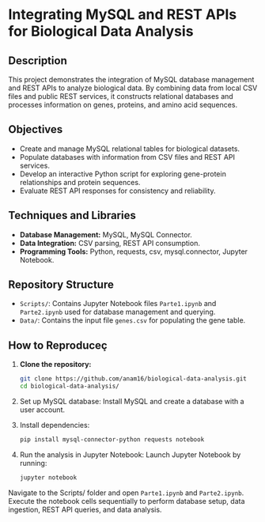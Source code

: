 # Integrating MySQL and REST APIs for Biological Data Analysis

## Description
This project demonstrates the integration of MySQL database management and REST APIs to analyze biological data. By combining data from local CSV files and public REST services, it constructs relational databases and processes information on genes, proteins, and amino acid sequences.

## Objectives

- Create and manage MySQL relational tables for biological datasets.
- Populate databases with information from CSV files and REST API services.
- Develop an interactive Python script for exploring gene-protein relationships and protein sequences.
- Evaluate REST API responses for consistency and reliability.

## Techniques and Libraries

- **Database Management:** MySQL, MySQL Connector.
- **Data Integration:** CSV parsing, REST API consumption.
- **Programming Tools:** Python, requests, csv, mysql.connector, Jupyter Notebook.

## Repository Structure

- `Scripts/`: Contains Jupyter Notebook files `Parte1.ipynb` and `Parte2.ipynb` used for database management and querying.
- `Data/`: Contains the input file `genes.csv` for populating the gene table.

## How to Reproduceç

1. **Clone the repository:**
   ```bash
   git clone https://github.com/anam16/biological-data-analysis.git
   cd biological-data-analysis/
   
2. Set up MySQL database:
Install MySQL and create a database with a user account.

3. Install dependencies:
   ```bash
   pip install mysql-connector-python requests notebook
   
4. Run the analysis in Jupyter Notebook:
Launch Jupyter Notebook by running:
   ```bash
   jupyter notebook
   
Navigate to the Scripts/ folder and open `Parte1.ipynb` and `Parte2.ipynb`.  
Execute the notebook cells sequentially to perform database setup, data ingestion, REST API queries, and data analysis.
